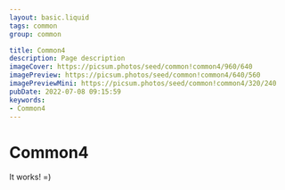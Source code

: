 ```yaml
---
layout: basic.liquid
tags: common
group: common

title: Common4
description: Page description
imageCover: https://picsum.photos/seed/common!common4/960/640
imagePreview: https://picsum.photos/seed/common!common4/640/560
imagePreviewMini: https://picsum.photos/seed/common!common4/320/240
pubDate: 2022-07-08 09:15:59
keywords:
- Common4
---
```


# Common4

It works! =)
